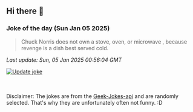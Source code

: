 ## Hi there 👋

### Joke of the day (Sun Jan 05 2025)
<!-- joke -->
>Chuck Norris does not own a stove, oven, or microwave , because revenge is a dish best served cold.
<!-- /joke -->

*Last update: Sun, 05 Jan 2025 00:56:04 GMT*

[![Update joke](https://github.com/nclskfm/nclskfm/actions/workflows/joke.yml/badge.svg)](https://github.com/nclskfm/nclskfm/actions/workflows/joke.yml)

<br><br>
Disclaimer: The jokes are from the [Geek-Jokes-api](https://github.com/sameerkumar18/geek-joke-api) and are randomly selected. That's why they are unfortunately often not funny. :D
